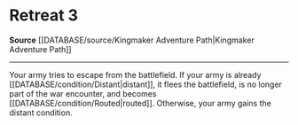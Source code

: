 ﻿---
actions: '[three-actions]'
cost: null
element: null
frequency: null
id: '1426'
name: Retreat
rarity: Common
requirement: null
rus_type_level: null
school: null
source: '[[DATABASE/source/Kingmaker Adventure Path|Kingmaker Adventure Path]]'
trait: null
trigger: null
type: Action

---
# Retreat <span class="action-icon">3</span>

**Source** [[DATABASE/source/Kingmaker Adventure Path|Kingmaker Adventure Path]]

---
Your army tries to escape from the battlefield. If your army is already [[DATABASE/condition/Distant|distant]], it flees the battlefield, is no longer part of the war encounter, and becomes [[DATABASE/condition/Routed|routed]]. Otherwise, your army gains the distant condition.